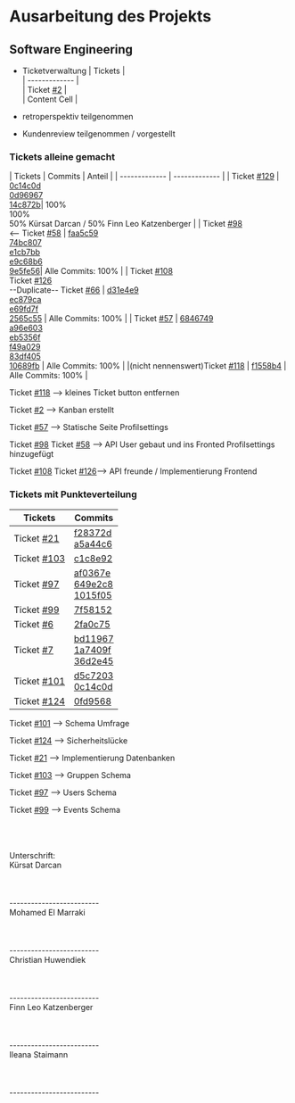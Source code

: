 # Ausarbeitung des Projekts
## Software Engineering
* Ticketverwaltung
  | Tickets  |  
  | ------------- |  
  | Ticket [#2](https://github.com/SEPMFWS422A/time2meet/issues/2)  |  
  | Content Cell  | 

* retroperspektiv teilgenommen
* Kundenreview teilgenommen / vorgestellt
### Tickets alleine gemacht
| Tickets  | Commits | Anteil |
| ------------- | ------------- | 
| Ticket [#129](https://github.com/SEPMFWS422A/time2meet/issues/129)  | [0c14c0d](https://github.com/SEPMFWS422A/time2meet/commit/0c14c0d016ee0a4fd544e1ca8e49384255c15e41) <br/> [0d96967](https://github.com/SEPMFWS422A/time2meet/commit/0d96967634c9ae03f78b74f8f58e9f55d2c77bff) <br/> [14c872b](https://github.com/SEPMFWS422A/time2meet/commit/14c872b25809254b388bad46e4ef79260035ce60)| 100% <br/> 100% <br/> 50% Kürsat Darcan / 50% Finn Leo Katzenberger |
| Ticket [#98](https://github.com/SEPMFWS422A/time2meet/issues/98) <br/> <-- Ticket [#58](https://github.com/SEPMFWS422A/time2meet/issues/58) | [faa5c59](https://github.com/SEPMFWS422A/time2meet/commit/faa5c596f58fd4f1ba3f31b955aeb439ee714512) <br/> [74bc807](https://github.com/SEPMFWS422A/time2meet/commit/74bc807fde72e6a7537cdfafba34d0df98f966f3) <br/> [e1cb7bb](https://github.com/SEPMFWS422A/time2meet/commit/e1cb7bb73237cc5ddd20f812406e2f34f64b3195) <br/> [e9c68b6](https://github.com/SEPMFWS422A/time2meet/commit/e9c68b68eec2bff8db24fb317ea255e416339cf4) <br/> [9e5fe56](https://github.com/SEPMFWS422A/time2meet/commit/9e5fe56be508fa6551b93347830b4941484c0dae)| Alle Commits: 100% |
| Ticket [#108](https://github.com/SEPMFWS422A/time2meet/issues/108) <br/> Ticket [#126](https://github.com/SEPMFWS422A/time2meet/issues/126) <br/> --Duplicate-- Ticket [#66](https://github.com/SEPMFWS422A/time2meet/issues/66)  | [d31e4e9](https://github.com/SEPMFWS422A/time2meet/commit/d31e4e9bbe5b22706c6b1c067cacff81b1b5bae9) <br/> [ec879ca](https://github.com/SEPMFWS422A/time2meet/commit/ec879cacb8bf27094d867a2c99543a7ea49d147f) <br/> [e69fd7f](https://github.com/SEPMFWS422A/time2meet/commit/e69fd7f6b77ac339861287efc557f49f7b19b0df) <br/> [2565c55](https://github.com/SEPMFWS422A/time2meet/commit/2565c55f415fa131c2388f386c079797d33e5ffd)  | Alle Commits: 100% |
| Ticket [#57](https://github.com/SEPMFWS422A/time2meet/issues/57)  | [6846749](https://github.com/SEPMFWS422A/time2meet/commit/6846749565f80d9859540134e062e5edecd4e5a9) <br/> [a96e603](https://github.com/SEPMFWS422A/time2meet/commit/a96e60390ba904c2aae3cb3063cee0287a0738e6) <br/> [eb5356f](https://github.com/SEPMFWS422A/time2meet/commit/eb5356f8146c585dff6960b1b3d4999eff1c5160) <br/> [f49a029](https://github.com/SEPMFWS422A/time2meet/commit/f49a029b0264e5043eceaa30249097fb25f13c6d) <br/> [83df405](https://github.com/SEPMFWS422A/time2meet/commit/83df405b9864fc240ba13f86fddff98edb5b0c57) <br/> [10689fb](https://github.com/SEPMFWS422A/time2meet/commit/10689fb712d20a79fe2f8743cb82ff651665d47b) | Alle Commits: 100% |
|(nicht nennenswert)Ticket [#118](https://github.com/SEPMFWS422A/time2meet/issues/118) | [f1558b4](https://github.com/SEPMFWS422A/time2meet/commit/f1558b46d84ee81adeb9b56a119c36e6c59880c2) |  Alle Commits: 100% |

Ticket [#118](https://github.com/SEPMFWS422A/time2meet/issues/118) --> kleines Ticket button entfernen


Ticket [#2](https://github.com/SEPMFWS422A/time2meet/issues/2) --> Kanban erstellt


Ticket [#57](https://github.com/SEPMFWS422A/time2meet/issues/57) --> Statische Seite Profilsettings


Ticket [#98](https://github.com/SEPMFWS422A/time2meet/issues/98) Ticket [#58](https://github.com/SEPMFWS422A/time2meet/issues/58) --> API User gebaut und ins Fronted Profilsettings hinzugefügt


Ticket [#108](https://github.com/SEPMFWS422A/time2meet/issues/108) Ticket [#126](https://github.com/SEPMFWS422A/time2meet/issues/126)--> API freunde / Implementierung Frontend


### Tickets mit Punkteverteilung
| Tickets  | Commits | 
| ------------- | ------------- | 
| Ticket [#21](https://github.com/SEPMFWS422A/time2meet/issues/21)  | [f28372d](https://github.com/SEPMFWS422A/time2meet/commit/f28372d84a78790cbfc96963c7b554484a026ac5) <br/> [a5a44c6](https://github.com/SEPMFWS422A/time2meet/commit/a5a44c66571285d8792975fa6d080b4756a650e6) |
| Ticket [#103](https://github.com/SEPMFWS422A/time2meet/issues/103)  | [c1c8e92](https://github.com/SEPMFWS422A/time2meet/commit/c1c8e929a695689a893f470aa9587257e93325d0)  | 
| Ticket [#97](https://github.com/SEPMFWS422A/time2meet/issues/97)  | [af0367e](https://github.com/SEPMFWS422A/time2meet/commit/af0367e3328deb7a150d73014db881de21615f8b) <br/> [649e2c8](https://github.com/SEPMFWS422A/time2meet/commit/649e2c84a5f7e765957746b3362efb1af70cbf19) <br/> [1015f05](https://github.com/SEPMFWS422A/time2meet/commit/1015f05368055e2ece34866310ea96be8c8de79c)   | 
|Ticket [#99](https://github.com/SEPMFWS422A/time2meet/issues/99)|[7f58152](https://github.com/SEPMFWS422A/time2meet/commit/7f581520ac8531e454fba992a0b7e5c50f6396b1)|
| Ticket [#6](https://github.com/SEPMFWS422A/time2meet/issues/6)  | [2fa0c75](https://github.com/SEPMFWS422A/time2meet/commit/2fa0c7564e3f66fcbf1c87983a33a66bc3bda256) | 
|Ticket [#7](https://github.com/SEPMFWS422A/time2meet/issues/7)|[bd11967](https://github.com/SEPMFWS422A/time2meet/commit/bd119674b9480dc47c3962df873bc2666269fec6) <br/> [1a7409f](https://github.com/SEPMFWS422A/time2meet/commit/1a7409f1d3aaf11172851c854d3e9201126e6c02) <br/> [36d2e45](https://github.com/SEPMFWS422A/time2meet/commit/36d2e4594d4d0e5d3bf6d4790ed9fe3cb8e9c3cf) |
| Ticket [#101](https://github.com/SEPMFWS422A/time2meet/issues/101) | [d5c7203](https://github.com/SEPMFWS422A/time2meet/commit/d5c7203a68af9c43d330606792c6a1fae2801aed) <br/> [0c14c0d](https://github.com/SEPMFWS422A/time2meet/commit/0c14c0d016ee0a4fd544e1ca8e49384255c15e41)  | 
| Ticket [#124](https://github.com/SEPMFWS422A/time2meet/issues/124) | [0fd9568](https://github.com/SEPMFWS422A/time2meet/commit/0fd95687de0796ea9a0ffab097bb282463da446a) |


Ticket [#101](https://github.com/SEPMFWS422A/time2meet/issues/101) --> Schema Umfrage


Ticket [#124](https://github.com/SEPMFWS422A/time2meet/issues/124) --> Sicherheitslücke


Ticket [#21](https://github.com/SEPMFWS422A/time2meet/issues/21) --> Implementierung Datenbanken


Ticket [#103](https://github.com/SEPMFWS422A/time2meet/issues/103) --> Gruppen Schema


Ticket [#97](https://github.com/SEPMFWS422A/time2meet/issues/97) --> Users Schema


Ticket [#99](https://github.com/SEPMFWS422A/time2meet/issues/99) --> Events Schema





<br /><br /><br />Unterschrift: <br />
Kürsat Darcan <br /><br /><br /><br />
-------------------------<br />
Mohamed El Marraki <br /><br /><br /><br />
-------------------------<br />
Christian Huwendiek <br /><br /><br /><br />
-------------------------<br />
Finn Leo Katzenberger <br /><br /><br /><br />
-------------------------<br />
Ileana Staimann <br /><br /><br /><br />
-------------------------<br />
